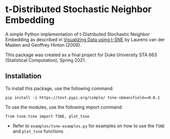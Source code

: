 # t-Distributed Stochastic Neighbor Embedding
A simple Python implementation of t-Distributed Stochastic Neighbor Embedding as described in [Visualizing Data using t-SNE](https://www.jmlr.org/papers/volume9/vandermaaten08a/vandermaaten08a.pdf) by Laurens van der Maaten and Geoffrey Hinton (2008).

This package was created as a final project for Duke University STA 663 (Statistical Computation), Spring 2021.

## Installation

To install this package, use the following command:

```pip install -i https://test.pypi.org/simple/ tsne-sbmansfield==0.0.1```

To use the modules, use the following import command:

```from tsne.tsne import TSNE, plot_tsne```

- Refer to `examples/tsne-examples.py` for examples on how to use the `TSNE` and `plot_tsne` functions